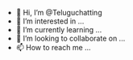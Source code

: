 - 👋 Hi, I’m @Teluguchatting
- 👀 I’m interested in ...
- 🌱 I’m currently learning ...
- 💞️ I’m looking to collaborate on ...
- 📫 How to reach me ...

<!---
Teluguchatting/Teluguchatting is a ✨ special ✨ repository because its `README.md` (this file) appears on your GitHub profile.
You can click the Preview link to take a look at your changes.
--->
